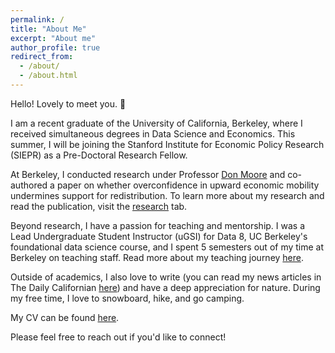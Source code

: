 ```yaml
---
permalink: /
title: "About Me"
excerpt: "About me"
author_profile: true
redirect_from: 
  - /about/
  - /about.html
---
```


Hello! Lovely to meet you. 🙂

I am a recent graduate of the University of California, Berkeley, where I received simultaneous degrees in Data Science and Economics. This summer, I will be joining the Stanford Institute for Economic Policy Research (SIEPR) as a Pre-Doctoral Research Fellow.

At Berkeley, I conducted research under Professor [Don Moore](https://learnmoore.org/) and co-authored a paper on whether overconfidence in upward economic mobility undermines support for redistribution. To learn more about my research and read the publication, visit the [research](https://a-leenwu.github.io/research/) tab.

Beyond research, I have a passion for teaching and mentorship. I was a Lead Undergraduate Student Instructor (uGSI) for Data 8, UC Berkeley's foundational data science course, and I spent 5 semesters out of my time at Berkeley on teaching staff. Read more about my teaching journey [here](https://a-leenwu.github.io/teaching/).

Outside of academics, I also love to write (you can read my news articles in The Daily Californian [here](https://web.archive.org/web/20230601083241/https://dailycal.org/author/aileenwu)) and have a deep appreciation for nature. During my free time, I love to snowboard, hike, and go camping.

My CV can be found [here](https://a-leenwu.github.io/files/Aileen_Wu_CV.pdf).

Please feel free to reach out if you'd like to connect!